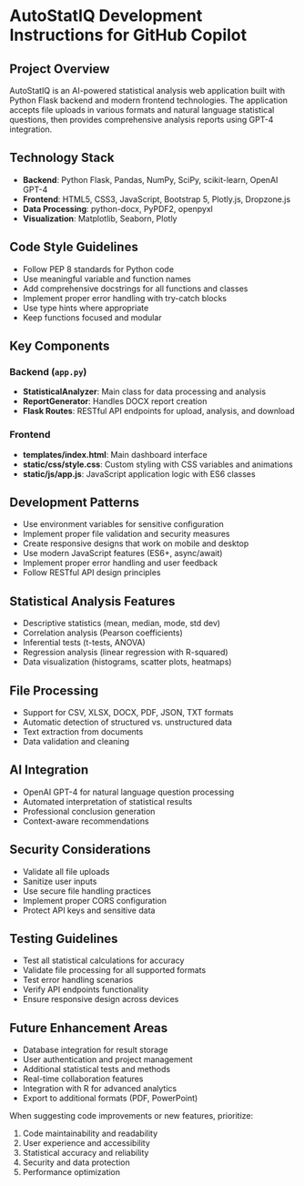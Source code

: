 <!-- Use this file to provide workspace-specific custom instructions to Copilot. For more details, visit https://code.visualstudio.com/docs/copilot/copilot-customization#_use-a-githubcopilotinstructionsmd-file -->

# AutoStatIQ Development Instructions for GitHub Copilot

## Project Overview
AutoStatIQ is an AI-powered statistical analysis web application built with Python Flask backend and modern frontend technologies. The application accepts file uploads in various formats and natural language statistical questions, then provides comprehensive analysis reports using GPT-4 integration.

## Technology Stack
- **Backend**: Python Flask, Pandas, NumPy, SciPy, scikit-learn, OpenAI GPT-4
- **Frontend**: HTML5, CSS3, JavaScript, Bootstrap 5, Plotly.js, Dropzone.js
- **Data Processing**: python-docx, PyPDF2, openpyxl
- **Visualization**: Matplotlib, Seaborn, Plotly

## Code Style Guidelines
- Follow PEP 8 standards for Python code
- Use meaningful variable and function names
- Add comprehensive docstrings for all functions and classes
- Implement proper error handling with try-catch blocks
- Use type hints where appropriate
- Keep functions focused and modular

## Key Components

### Backend (`app.py`)
- **StatisticalAnalyzer**: Main class for data processing and analysis
- **ReportGenerator**: Handles DOCX report creation
- **Flask Routes**: RESTful API endpoints for upload, analysis, and download

### Frontend
- **templates/index.html**: Main dashboard interface
- **static/css/style.css**: Custom styling with CSS variables and animations
- **static/js/app.js**: JavaScript application logic with ES6 classes

## Development Patterns
- Use environment variables for sensitive configuration
- Implement proper file validation and security measures
- Create responsive designs that work on mobile and desktop
- Use modern JavaScript features (ES6+, async/await)
- Implement proper error handling and user feedback
- Follow RESTful API design principles

## Statistical Analysis Features
- Descriptive statistics (mean, median, mode, std dev)
- Correlation analysis (Pearson coefficients)
- Inferential tests (t-tests, ANOVA)
- Regression analysis (linear regression with R-squared)
- Data visualization (histograms, scatter plots, heatmaps)

## File Processing
- Support for CSV, XLSX, DOCX, PDF, JSON, TXT formats
- Automatic detection of structured vs. unstructured data
- Text extraction from documents
- Data validation and cleaning

## AI Integration
- OpenAI GPT-4 for natural language question processing
- Automated interpretation of statistical results
- Professional conclusion generation
- Context-aware recommendations

## Security Considerations
- Validate all file uploads
- Sanitize user inputs
- Use secure file handling practices
- Implement proper CORS configuration
- Protect API keys and sensitive data

## Testing Guidelines
- Test all statistical calculations for accuracy
- Validate file processing for all supported formats
- Test error handling scenarios
- Verify API endpoints functionality
- Ensure responsive design across devices

## Future Enhancement Areas
- Database integration for result storage
- User authentication and project management
- Additional statistical tests and methods
- Real-time collaboration features
- Integration with R for advanced analytics
- Export to additional formats (PDF, PowerPoint)

When suggesting code improvements or new features, prioritize:
1. Code maintainability and readability
2. User experience and accessibility
3. Statistical accuracy and reliability
4. Security and data protection
5. Performance optimization
